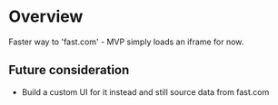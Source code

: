 # Overview

Faster way to 'fast.com' - MVP simply loads an iframe for now.

## Future consideration

- Build a custom UI for it instead and still source data from fast.com
